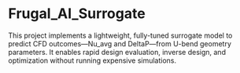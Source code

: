 # Frugal_AI_Surrogate
This project implements a lightweight, fully-tuned surrogate model to predict CFD outcomes—Nu_avg and DeltaP—from U-bend geometry parameters. It enables rapid design evaluation, inverse design, and optimization without running expensive simulations.
